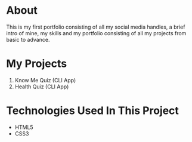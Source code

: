 # About

This is my first portfolio consisting of all my social media handles, a brief intro of mine, my skills and my portfolio consisting of all my projects from basic to advance.

# My Projects

1. Know Me Quiz (CLI App)
2. Health Quiz (CLI App)

# Technologies Used In This Project

- HTML5
- CSS3
